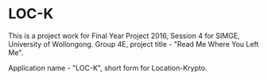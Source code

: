 # LOC-K

This is a project work for Final Year Project 2016, Session 4 for SIMGE, University of Wollongong.
Group 4E, project title - "Read Me Where You Left Me".

Application name - "LOC-K", short form for Location-Krypto.

